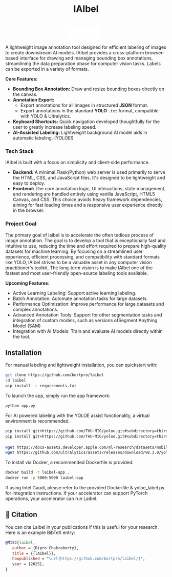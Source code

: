 <div align="center">
  <h1><strong>lAIbel</strong></h1>
</div>

<p align="center">
    </br>
    <img width="100" src=".//laibel.png" alt="laibel logo">
    </br>
</p>

A lightweight image annotation tool designed for efficient labeling of images to create downstream AI models. lAIbel provides a cross-platform browser-based interface for drawing and managing bounding box annotations, streamlining the data preparation phase for computer vision tasks. Labels can be exported in a variety of formats.

**Core Features:**

*   **Bounding Box Annotation:** Draw and resize bounding boxes directly on the canvas.
*   **Annotation Export:**
    *   Export annotations for all images in structured **JSON** format.
    *   Export annotations in the standard **YOLO** `.txt` format, compatible with YOLO & Ultralytics.
*   **Keyboard Shortcuts:** Quick navigation developed thoughtfully for the user to greatly increase labeling speed.
*   **AI-Assisted Labeling:** Lightweight background AI model aids in automatic labeling. (YOLOE!)

### Tech Stack

lAIbel is built with a focus on simplicity and client-side performance.
*   **Backend:** A minimal Flask(Python) web server is used primarily to serve the HTML, CSS, and JavaScript files. It's designed to be lightweight and easy to deploy.
*   **Frontend:** The core annotation logic, UI interactions, state management, and rendering are handled entirely using vanilla JavaScript, HTML5 Canvas, and CSS. This choice avoids heavy framework dependencies, aiming for fast loading times and a responsive user experience directly in the browser.

### Project Goal

The primary goal of laibel is to accelerate the often tedious process of image annotation. The goal is to develop a tool that is exceptionally fast and intuitive to use, reducing the time and effort required to prepare high-quality datasets for machine learning. By focusing on a streamlined user experience, efficient processing, and compatibility with standard formats like YOLO, lAIbel strives to be a valuable asset in any computer vision practitioner's toolkit. The long-term vision is to make lAIbel one of the fastest and most user-friendly open-source labeling tools available.

**Upcoming Features:**

*   Active Learning Labeling: Support active learning labeling.
*   Batch Annotation: Automate annotation tasks for large datasets.
*   Performance Optimization: Improve performance for large datasets and complex annotations.
*   Advanced Annotation Tools: Support for other segmentation tasks and integration of custom models, such as versions ofSegment Anything Model (SAM)
*   Integration with AI Models: Train and evaluate AI models directly within the tool.

## Installation

For manual labeling and lightweight installation, you can quickstart with:

```bash
git clone https://github.com/bortpro/laibel
cd laibel
pip install -r requirements.txt
```

To launch the app, simply run the app framework:

```bash
python app.py
```

For AI powered labeling with the YOLOE assist functionality, a virtual environment is recommended.

```bash
pip install git+https://github.com/THU-MIG/yoloe.git#subdirectory=third_party/CLIP
pip install git+https://github.com/THU-MIG/yoloe.git#subdirectory=third_party/ml-mobileclip

wget https://docs-assets.developer.apple.com/ml-research/datasets/mobileclip/mobileclip_blt.pt
wget https://github.com/ultralytics/assets/releases/download/v8.3.0/yoloe-11s-seg.pt
```

To install via Docker, a recommended Dockerfile is provided:

```bash
docker build -t laibel-app .
docker run -p 5000:5000 laibel-app
```

If using Intel Gaudi, please refer to the provided Dockerfile & yoloe_label.py for integration instructions.
If your accelerator can support PyTorch operations, your accelerator can run Laibel.

## 💬 Citation

You can cite Laibel in your publications if this is useful for your research. Here is an example BibTeX entry:

```BibTeX
@MISC{laibel,
   author = {Dipro Chakraborty},
   title = {{lAIbel}},
   howpublished = "\url{https://github.com/bortpro/laibel/}",
   year = {2025},
}
```
